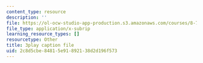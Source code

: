 ```yaml
---
content_type: resource
description: ''
file: https://ol-ocw-studio-app-production.s3.amazonaws.com/courses/8-701-introduction-to-nuclear-and-particle-physics-fall-2020/2c8d5cbe84815e91892138d2d196f573_J6L9uQ-IO90.vtt
file_type: application/x-subrip
learning_resource_types: []
resourcetype: Other
title: 3play caption file
uid: 2c8d5cbe-8481-5e91-8921-38d2d196f573
---
```

